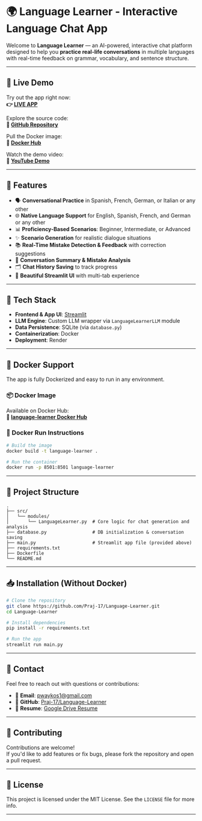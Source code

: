 

# 🌍 Language Learner - Interactive Language Chat App

Welcome to **Language Learner** — an AI-powered, interactive chat platform designed to help you **practice real-life conversations** in multiple languages with real-time feedback on grammar, vocabulary, and sentence structure.

---

## 🚀 Live Demo
Try out the app right now:  
**👉 [LIVE APP](https://language-learner-kkf7.onrender.com/)**  

Explore the source code:  
**🔗 [GitHub Repository](https://github.com/Praj-17/Language-Learner)**  

Pull the Docker image:  
**🐳 [Docker Hub](https://hub.docker.com/repository/docker/prajwal1717/language-learner/general)**  

Watch the demo video:  
**🎥 [YouTube Demo](https://www.youtube.com/watch?v=M5bwqTbyz_o)**  

---


## 📌 Features

- 🗣️ **Conversational Practice** in Spanish, French, German, or Italian or any other
- 🌐 **Native Language Support** for English, Spanish, French, and German or any other
- 📊 **Proficiency-Based Scenarios**: Beginner, Intermediate, or Advanced
- ✨ **Scenario Generation** for realistic dialogue situations
- 📚 **Real-Time Mistake Detection & Feedback** with correction suggestions
- 🧠 **Conversation Summary & Mistake Analysis**
- 🗂️ **Chat History Saving** to track progress
- 💬 **Beautiful Streamlit UI** with multi-tab experience

---

## 🧪 Tech Stack

- **Frontend & App UI**: [Streamlit](https://streamlit.io)
- **LLM Engine**: Custom LLM wrapper via `LanguageLearnerLLM` module
- **Data Persistence**: SQLite (via `database.py`)
- **Containerization**: Docker
- **Deployment**: Render

---

## 🐳 Docker Support

The app is fully Dockerized and easy to run in any environment.

### 📦 Docker Image

Available on Docker Hub:  
**🔗 [language-learner Docker Hub](https://hub.docker.com/repository/docker/prajwal1717/language-learner/general)**

### 🔧 Docker Run Instructions

```bash
# Build the image
docker build -t language-learner .

# Run the container
docker run -p 8501:8501 language-learner
```

---

## 📂 Project Structure

```
.
├── src/
│   └── modules/
│       └── LanguageLearner.py  # Core logic for chat generation and analysis
├── database.py                 # DB initialization & conversation saving
├── main.py                     # Streamlit app file (provided above)
├── requirements.txt
├── Dockerfile
└── README.md
```

---

## 📥 Installation (Without Docker)

```bash
# Clone the repository
git clone https://github.com/Praj-17/Language-Learner.git
cd Language-Learner

# Install dependencies
pip install -r requirements.txt

# Run the app
streamlit run main.py
```

---

## 📇 Contact

Feel free to reach out with questions or contributions:

- 📧 **Email**: [pwaykos1@gmail.com](mailto:pwaykos1@gmail.com)  
- 🔗 **GitHub**: [Praj-17/Language-Learner](https://github.com/Praj-17/Language-Learner)  
- 📄 **Resume**: [Google Drive Resume](https://drive.google.com/file/d/1_V82Ub4f0OV1WPnw2EMR0SbD1tRCWQX9/view?usp=drive_link)

---

## 🙌 Contributing

Contributions are welcome!  
If you'd like to add features or fix bugs, please fork the repository and open a pull request.

---

## 📝 License

This project is licensed under the MIT License. See the `LICENSE` file for more info.

---
